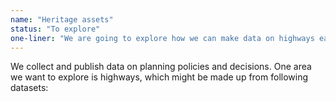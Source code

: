 ```yaml
---
name: "Heritage assets"
status: "To explore"
one-liner: "We are going to explore how we can make data on highways easier to find, use and trust."
---
```

We collect and publish data on planning policies and decisions. One area we want to explore is highways, which might be made up from following datasets:
